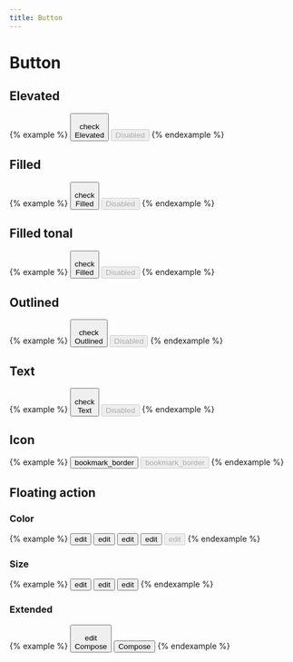 ```yaml
---
title: Button
---
```


# Button

## Elevated

{% example %}
<button type="button" class="button button--elevated">
  <div class="button__icon">
    <span class="material-icons">check</span>
  </div>
  <div class="button__label">
    Elevated
  </div>
</button>
<button type="button" class="button button--elevated" disabled>
  Disabled
</button>
{% endexample %}

## Filled

{% example %}
<button type="button" class="button button--filled">
  <div class="button__icon">
    <span class="material-icons">check</span>
  </div>
  <div class="button__label">
    Filled
  </div>
</button>
<button type="button" class="button button--filled" disabled>
  Disabled
</button>
{% endexample %}

## Filled tonal

{% example %}
<button type="button" class="button button--filled-tonal">
  <div class="button__icon">
    <span class="material-icons">check</span>
  </div>
  <div class="button__label">
    Filled
  </div>
</button>
<button type="button" class="button button--filled-tonal" disabled>
  Disabled
</button>
{% endexample %}

## Outlined

{% example %}
<button type="button" class="button button--outlined">
  <div class="button__icon">
    <span class="material-icons">check</span>
  </div>
  <div class="button__label">
    Outlined
  </div>
</button>
<button type="button" class="button button--outlined" disabled>
  Disabled
</button>
{% endexample %}

## Text

{% example %}
<button type="button" class="button button--text">
  <div class="button__icon">
    <span class="material-icons">check</span>
  </div>
  <div class="button__label">
    Text
  </div>
</button>
<button type="button" class="button button--text" disabled>
  Disabled
</button>
{% endexample %}

## Icon

{% example %}
<button type="button" class="button button--icon">
  <span class="material-icons">bookmark_border</span>
</button>
<button type="button" class="button button--icon" disabled>
  <span class="material-icons">bookmark_border</span>
</button>
{% endexample %}


## Floating action

### Color

{% example %}
<button type="button" class="button button--floating-action">
  <span class="material-icons">edit</span>
</button>
<button type="button" class="button button--floating-action button--surface">
  <span class="material-icons">edit</span>
</button>
<button type="button" class="button button--floating-action button--secondary">
  <span class="material-icons">edit</span>
</button>
<button type="button" class="button button--floating-action button--tertiary">
  <span class="material-icons">edit</span>
</button>
<button type="button" class="button button--floating-action" disabled>
  <span class="material-icons">edit</span>
</button>
{% endexample %}

### Size

{% example %}
<button type="button" class="button button--floating-action">
  <span class="material-icons">edit</span>
</button>
<button type="button" class="button button--floating-action button--small">
  <span class="material-icons">edit</span>
</button>
<button type="button" class="button button--floating-action button--large">
  <span class="material-icons">edit</span>
</button>
{% endexample %}

### Extended

{% example %}
<button type="button" class="button button--floating-action">
  <div class="button__icon">
    <span class="material-icons">edit</span>
  </div>
  <div class="button__label">
    Compose
  </div>
</button>
<button type="button" class="button button--floating-action">
  <div class="button__label">
    Compose
  </div>
</button>
{% endexample %}
